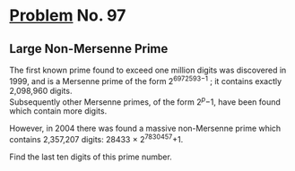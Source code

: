 # [Problem](https://projecteuler.net/problem=97) No. 97

## Large Non-Mersenne Prime

The first known prime found to exceed one million digits was discovered in 1999, and is a Mersenne prime of the form 2<sup>6972593−1</sup> ; it contains exactly 2,098,960 digits.<br>
Subsequently other Mersenne primes, of the form 2<sup><var>p</var></sup>−1, have been found which contain more digits.

However, in 2004 there was found a massive non-Mersenne prime which contains 2,357,207 digits: 28433 × 2<sup>7830457</sup>+1.

Find the last ten digits of this prime number.
